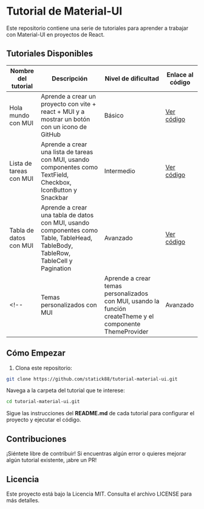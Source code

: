 # Tutorial de Material-UI

Este repositorio contiene una serie de tutoriales para aprender a trabajar con Material-UI en proyectos de React.

## Tutoriales Disponibles

| Nombre del tutorial          | Descripción                                                                                                                       | Nivel de dificultad | Enlace al código                                                                                       |
| ---------------------------- | --------------------------------------------------------------------------------------------------------------------------------- | ------------------- | ------------------------------------------------------------------------------------------------------ |
| Hola mundo con MUI           | Aprende a crear un proyecto con vite + react + MUI y a mostrar un botón con un icono de GitHub                                    | Básico              | [Ver código](https://github.com/statick88/tutorial-material-ui/tree/main/parte1)           |
| Lista de tareas con MUI      | Aprende a crear una lista de tareas con MUI, usando componentes como TextField, Checkbox, IconButton y Snackbar                   | Intermedio          | [Ver código](https://github.com/statick88/tutorial-material-ui/tree/main/parte2)      |
| Tabla de datos con MUI       | Aprende a crear una tabla de datos con MUI, usando componentes como Table, TableHead, TableBody, TableRow, TableCell y Pagination | Avanzado            | [Ver código](https://github.com/statick88/tutorial-material-ui/tree/main/parte3)       |
<!-- | Temas personalizados con MUI | Aprende a crear temas personalizados con MUI, usando la función createTheme y el componente ThemeProvider                         | Avanzado            | [Ver código](https://github.com/statick88/tutorial-material-ui/tree/main/temas-personalizados-con-mui) | -->

## Cómo Empezar

1. Clona este repositorio:

```bash
git clone https://github.com/statick88/tutorial-material-ui.git
```
Navega a la carpeta del tutorial que te interese:

```bash
cd tutorial-material-ui.git
```
Sigue las instrucciones del **README.md** de cada tutorial para configurar el proyecto y ejecutar el código.

## Contribuciones

¡Siéntete libre de contribuir! Si encuentras algún error o quieres mejorar algún tutorial existente, ¡abre un PR!

## Licencia

Este proyecto está bajo la Licencia MIT. Consulta el archivo LICENSE para más detalles.